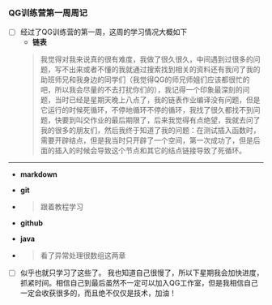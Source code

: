 ###     QG训练营第一周周记

- [ ] 经过了QG训练营的第一周，这周的学习情况大概如下
  - **链表**
  >我觉得对我来说真的很有难度，我做了很久很久，中间遇到过很多的问题，写不出来或者不懂的我就通过搜索找到相关的资料还有我问了我的助班师兄和我身边的同学们（我觉得QG的师兄师姐们应该都很忙的吧，所以我会尽量的不去打扰你们的），我记得一个印象最深刻的问题，当时已经是星期天晚上八点了，我的链表作业编译没有问题，但是它运行的时候死循环，不停地循环不停的循环，我找了很久都找不到问题，快要到叫交作业的最后期限了，后来我觉得有点绝望，我就去问了我的很多的朋友们，然后我终于知道了我的问题：在测试插入函数时，需要开辟结点，但是我当时只开辟了一个空间，第一次成功了，但是后面的插入的时候会导致这个节点和其它的结点链接导致了死循环。
-----
  - **markdown** 
 
  - **git**
  - >跟着教程学习
 
  - **github**
 
 - **java**
 - >看了异常处理很数组这两章  

- [ ] 似乎也就只学习了这些了。
   我也知道自己很慢了，所以下星期我会加快进度，抓紧时间。相信自己到最后虽然不一定可以加入QG工作室，但是我相信自己一定会收获很多的，而且绝不仅仅是技术，加油！